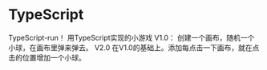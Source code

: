 # TypeScript
TypeScript-run！
用TypeScript实现的小游戏
V1.0：
创建一个画布，随机一个小球，在画布里弹来弹去。
V2.0
在V1.0的基础上。添加每点击一下画布，就在点击的位置增加一个小球。